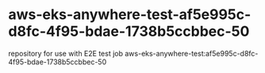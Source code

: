 # aws-eks-anywhere-test-af5e995c-d8fc-4f95-bdae-1738b5ccbbec-50
repository for use with E2E test job aws-eks-anywhere-test:af5e995c-d8fc-4f95-bdae-1738b5ccbbec-50
